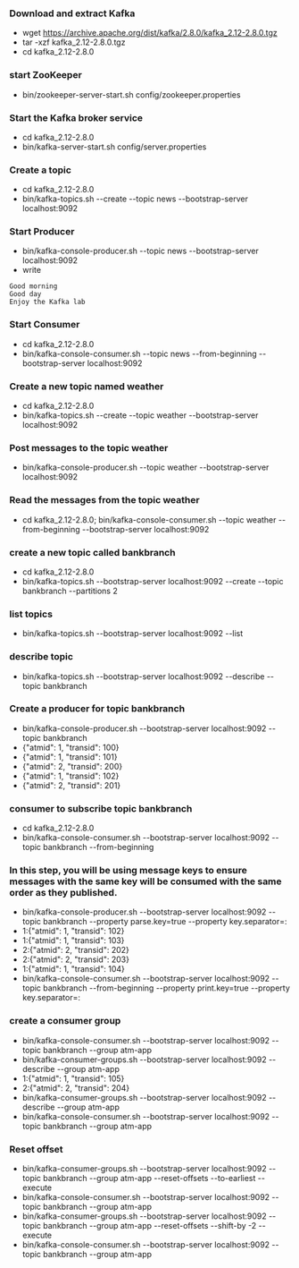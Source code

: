 ### Download and extract Kafka
- wget https://archive.apache.org/dist/kafka/2.8.0/kafka_2.12-2.8.0.tgz
- tar -xzf kafka_2.12-2.8.0.tgz
- cd kafka_2.12-2.8.0

### start ZooKeeper
- bin/zookeeper-server-start.sh config/zookeeper.properties

### Start the Kafka broker service
- cd kafka_2.12-2.8.0
- bin/kafka-server-start.sh config/server.properties

### Create a topic
- cd kafka_2.12-2.8.0
- bin/kafka-topics.sh --create --topic news --bootstrap-server localhost:9092

### Start Producer
- bin/kafka-console-producer.sh --topic news --bootstrap-server localhost:9092
- write
```
Good morning
Good day
Enjoy the Kafka lab
```

### Start Consumer
- cd kafka_2.12-2.8.0
- bin/kafka-console-consumer.sh --topic news --from-beginning --bootstrap-server localhost:9092

### Create a new topic named weather
- cd kafka_2.12-2.8.0
- bin/kafka-topics.sh --create --topic weather --bootstrap-server localhost:9092

### Post messages to the topic weather
- bin/kafka-console-producer.sh --topic weather --bootstrap-server localhost:9092

### Read the messages from the topic weather
- cd kafka_2.12-2.8.0; bin/kafka-console-consumer.sh --topic weather --from-beginning --bootstrap-server localhost:9092

### create a new topic called bankbranch
- cd kafka_2.12-2.8.0
- bin/kafka-topics.sh --bootstrap-server localhost:9092 --create --topic bankbranch  --partitions 2

### list topics
- bin/kafka-topics.sh --bootstrap-server localhost:9092 --list

### describe topic
- bin/kafka-topics.sh --bootstrap-server localhost:9092 --describe --topic bankbranch

### Create a producer for topic bankbranch
- bin/kafka-console-producer.sh --bootstrap-server localhost:9092 --topic bankbranch
- {"atmid": 1, "transid": 100}
- {"atmid": 1, "transid": 101}
- {"atmid": 2, "transid": 200}
- {"atmid": 1, "transid": 102}
- {"atmid": 2, "transid": 201}

### consumer to subscribe topic bankbranch
- cd kafka_2.12-2.8.0
- bin/kafka-console-consumer.sh --bootstrap-server localhost:9092 --topic bankbranch --from-beginning

### In this step, you will be using message keys to ensure messages with the same key will be consumed with the same order as they published.
- bin/kafka-console-producer.sh --bootstrap-server localhost:9092 --topic bankbranch --property parse.key=true --property key.separator=:
- 1:{"atmid": 1, "transid": 102}
- 1:{"atmid": 1, "transid": 103}
- 2:{"atmid": 2, "transid": 202}
- 2:{"atmid": 2, "transid": 203}
- 1:{"atmid": 1, "transid": 104}
- bin/kafka-console-consumer.sh --bootstrap-server localhost:9092 --topic bankbranch --from-beginning --property print.key=true --property key.separator=:

### create a consumer group
- bin/kafka-console-consumer.sh --bootstrap-server localhost:9092 --topic bankbranch --group atm-app
- bin/kafka-consumer-groups.sh --bootstrap-server localhost:9092 --describe --group atm-app
- 1:{"atmid": 1, "transid": 105}
- 2:{"atmid": 2, "transid": 204}
- bin/kafka-consumer-groups.sh --bootstrap-server localhost:9092 --describe --group atm-app
- bin/kafka-console-consumer.sh --bootstrap-server localhost:9092 --topic bankbranch --group atm-app

### Reset offset
- bin/kafka-consumer-groups.sh --bootstrap-server localhost:9092  --topic bankbranch --group atm-app --reset-offsets --to-earliest --execute
- bin/kafka-console-consumer.sh --bootstrap-server localhost:9092 --topic bankbranch --group atm-app
- bin/kafka-consumer-groups.sh --bootstrap-server localhost:9092  --topic bankbranch --group atm-app --reset-offsets --shift-by -2 --execute
- bin/kafka-console-consumer.sh --bootstrap-server localhost:9092 --topic bankbranch --group atm-app

